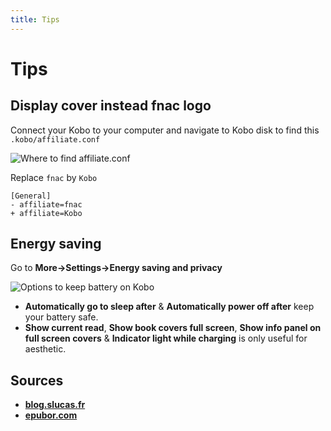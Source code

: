 ```yaml
---
title: Tips
---
```


# Tips

## Display cover instead fnac logo

Connect your Kobo to your computer and navigate to Kobo disk to find this `.kobo/affiliate.conf`

![Where to find affiliate.conf](/docs/ereader/kobo-tips/affiliate.webp)

Replace `fnac` by `Kobo`

```diff[.kobo/affiliate.conf]
[General]
- affiliate=fnac
+ affiliate=Kobo
```

## Energy saving

Go to **More->Settings->Energy saving and privacy**

![Options to keep battery on Kobo](/docs/ereader/kobo-tips/energy-saving-and-privacy.webp)

- **Automatically go to sleep after** & **Automatically power off after** keep your battery safe.
- **Show current read**, **Show book covers full screen**, **Show info panel on full screen covers** & **Indicator light while charging** is only useful for aesthetic.

## Sources

- [**blog.slucas.fr**](https://blog.slucas.fr/blog/kobo-ereader-touch-5)
- [**epubor.com**](https://www.epubor.com/kobo-tips-and-tricks-you-must-know.html)
